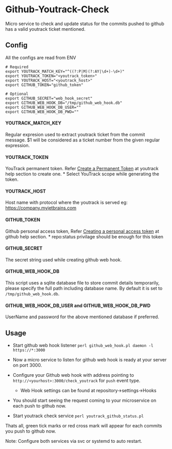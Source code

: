 # Github-Youtrack-Check
Micro service to check and update status for the commits pushed to github has a valid youtrack ticket mentioned.

## Config
All the configs are read from ENV
```
# Required
export YOUTRACK_MATCH_KEY="^((?:P|M)(?:AY|\d+)-\d+)"
export YOUTRACK_TOKEN="<youtrack_token>"
export YOUTRACK_HOST="<youtrack_host>"
export GITHUB_TOKEN="github_token"

# Optional
export GITHUB_SECRET="web_hook_secret"
export GITHUB_WEB_HOOK_DB="/tmp/github_web_hook.db"
export GITHUB_WEB_HOOK_DB_USER=""
export GITHUB_WEB_HOOK_DB_PWD=""
```

#### YOUTRACK_MATCH_KEY
Regular expresion used to extract youtrack ticket from the commit message. $1 will be considered as a ticket number from the given regular expression.

#### YOUTRACK_TOKEN
YouTrack permanent token. Refer [Create a Permanent Token](https://www.jetbrains.com/help/youtrack/standalone/Manage-Permanent-Token.html#obtain-permanent-token) at youtrack help section to create one.
    * Select YouTrack scope while generating the token.
    
#### YOUTRACK_HOST
Host name with protocol where the youtrack is served eg: https://company.myjetbrains.com

#### GITHUB_TOKEN
Github personal access token, Refer [Creating a personal access token](https://help.github.com/en/articles/creating-a-personal-access-token-for-the-command-line) at github help section.
     * repo:status privilage should be enough for this token
     
#### GITHUB_SECRET
The secret string used while creating github web hook.

#### GITHUB_WEB_HOOK_DB
This script uses a sqlite database file to store commit details temporarily, please specify the full path including database name. By default it is set to `/tmp/github_web_hook.db`.

#### GITHUB_WEB_HOOK_DB_USER and GITHUB_WEB_HOOK_DB_PWD
UserName and password for the above mentioned database if preferred.

## Usage
* Start github web hook listener
`perl github_web_hook.pl daemon -l https://*:3000`

* Now a micro service to listen for github web hook is ready at your server on port 3000.
* Configure your Github web hook with address pointing to `http://<yourhost>:3000/check_youtrack` for `push` event type.
    * Web Hook settings can be found at repository->settings->Hooks
* You should start seeing the request coming to your microservice on each push to github now.
* Start youtrack check service
`perl youtrack_github_status.pl`

Thats all, green tick marks or red cross mark will appear for each commits you push to github now.

Note: Configure both services via svc or systemd to auto restart.
